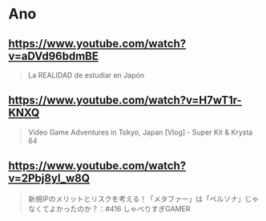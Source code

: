 # Ano

## https://www.youtube.com/watch?v=aDVd96bdmBE

> La REALIDAD de estudiar en Japón 

## https://www.youtube.com/watch?v=H7wT1r-KNXQ

> Video Game Adventures in Tokyo, Japan [Vlog] - Super Kit & Krysta 64

## https://www.youtube.com/watch?v=2Pbj8yI_w8Q

> 新規IPのメリットとリスクを考える！「メタファー」は「ペルソナ」じゃなくてよかったのか？：#416 しゃべりすぎGAMER 
